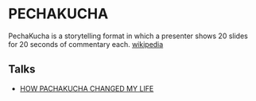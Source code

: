 # PECHAKUCHA

PechaKucha is a storytelling format in which a presenter shows 20 slides for 20 seconds of commentary each. [wikipedia](https://en.wikipedia.org/wiki/PechaKucha)

## Talks

- [HOW PACHAKUCHA CHANGED MY LIFE](https://www.youtube.com/watch?v=qM4TXMBGLdY )
<!-- How PechaKucha Changed My Life: Eddie Selover at TEDxOrlando -->

<!-- https://www.pechakucha.com/ -->
<!-- https://www.pechakucha.com/about -->
<!-- https://www.pechakucha.com/explore -->
<!-- https://www.pechakucha.com/presentations/brian-scotts-presentation-594 -->
<!-- https://www.pechakucha.com/presentations/pechakucha--create -->
<!-- https://ethos3.com/give-great-pecha-kucha-talk/ -->
